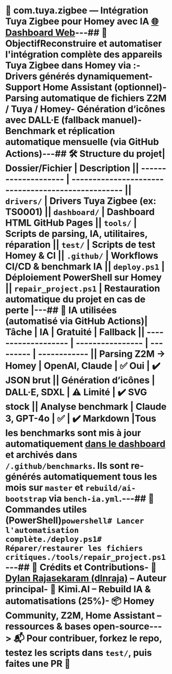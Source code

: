 # 🧠 com.tuya.zigbee — Intégration Tuya Zigbee pour Homey avec IA&#x20; [🌐 Dashboard Web](https://dlnraja.github.io/com.tuya.zigbee/)---## 🚀 ObjectifReconstruire et automatiser l'intégration complète des appareils **Tuya Zigbee** dans **Homey** via :- Drivers générés dynamiquement- Support Home Assistant (optionnel)- Parsing automatique de fichiers Z2M / Tuya / Homey- Génération d’icônes avec DALL·E (fallback manuel)- Benchmark et réplication automatique mensuelle (via GitHub Actions)---## 🛠️ Structure du projet| Dossier/Fichier | Description || -------------------- | -------------------------------------------------- || `drivers/` | Drivers Tuya Zigbee (ex: TS0001) || `dashboard/` | Dashboard HTML GitHub Pages || `tools/` | Scripts de parsing, IA, utilitaires, réparation || `test/` | Scripts de test Homey & CI || `.github/` | Workflows CI/CD & benchmark IA || `deploy.ps1` | Déploiement PowerShell sur Homey || `repair_project.ps1` | Restauration automatique du projet en cas de perte |---## 🤖 IA utilisées (automatisé via GitHub Actions)| Tâche | IA | Gratuité | Fallback || ------------------- | ---------------- | --------- | ------------ || Parsing Z2M → Homey | OpenAI, Claude | ✅ Oui | ✔️ JSON brut || Génération d’icônes | DALL·E, SDXL | ⚠️ Limité | ✔️ SVG stock || Analyse benchmark | Claude 3, GPT-4o | ✅ | ✔️ Markdown |Tous les benchmarks sont mis à jour automatiquement [dans le dashboard](https://dlnraja.github.io/com.tuya.zigbee/) et archivés dans `/.github/benchmarks`. Ils sont re-générés automatiquement **tous les mois** sur `master` et `rebuild/ai-bootstrap` via `bench-ia.yml`.---## 🧰 Commandes utiles (PowerShell)```powershell# Lancer l'automatisation complète./deploy.ps1# Réparer/restaurer les fichiers critiques./tools/repair_project.ps1```---## 🙏 Crédits et Contributions- 👤 [Dylan Rajasekaram (dlnraja)](https://github.com/dlnraja) – Auteur principal- 🤖 Kimi.AI – Rebuild IA & automatisations (25%)- 📦 Homey Community, Z2M, Home Assistant – ressources & bases open-source---> 📬 Pour contribuer, forkez le repo, testez les scripts dans `test/`, puis faites une PR 🙏